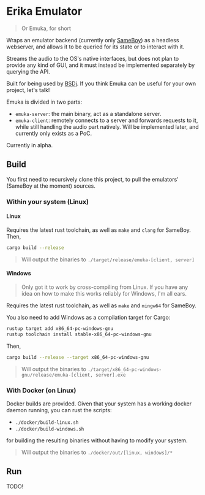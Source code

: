 # Erika Emulator
> Or Emuka, for short

Wraps an emulator backend (currently only [SameBoy](https://github.com/LIJI32/SameBoy)) as a headless webserver, and allows it to be queried for its state or to interact with it.

Streams the audio to the OS's native interfaces, but does not plan to provide any kind of GUI, and it must instead be implemented separately by querying the API.

Built for being used by [BSDj](https://github.com/ShinySaana/BSDj). If you think Emuka can be useful for your own project, let's talk!

Emuka is divided in two parts:
- `emuka-server`: the main binary, act as a standalone server.
- `emuka-client`: remotely connects to a server and forwards requests to it, while still handling the audio part natively. Will be implemented later, and currently only exists as a PoC.

Currently in alpha.

## Build

You first need to recursively clone this project, to pull the emulators' (SameBoy at the moment) sources.  

### Within your system (Linux)

#### Linux

Requires the latest rust toolchain, as well as `make` and `clang` for SameBoy.  
Then,

```sh
cargo build --release
```

> Will output the binaries to `./target/release/emuka-[client, server]`

#### Windows

> Only got it to work by cross-compiling from Linux. If you have any idea on how to make this works reliably for Windows, I'm all ears.

Requires the latest rust toolchain, as well as `make` and `mingw64` for SameBoy.

You also need to add Windows as a compilation target for Cargo:

```sh
rustup target add x86_64-pc-windows-gnu
rustup toolchain install stable-x86_64-pc-windows-gnu
```

Then,

```sh
cargo build --release --target x86_64-pc-windows-gnu
```

> Will output the binaries to `./target/x86_64-pc-windows-gnu/release/emuka-[client, server].exe`

### With Docker (on Linux)

Docker builds are provided. Given that your system has a working docker daemon running, you can rust the scripts:

- `./docker/build-linux.sh`
- `./docker/build-windows.sh`

for building the resulting binaries without having to modify your system.

> Will output the binaries to `./docker/out/[linux, windows]/*`

## Run

TODO!
